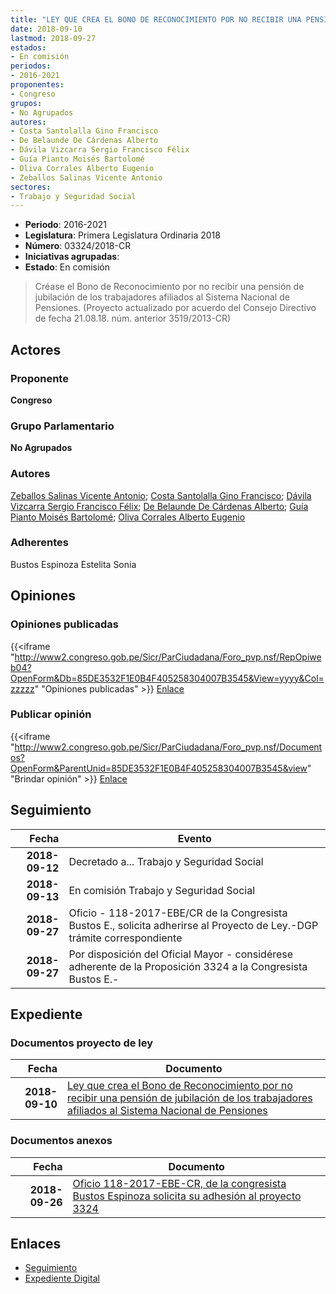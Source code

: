```yaml
---
title: "LEY QUE CREA EL BONO DE RECONOCIMIENTO POR NO RECIBIR UNA PENSIÓN DE JUBILACIÓN DE LOS TRABAJADORES AFILIADOS AL SISTEMA NACIONAL DE PENSIONES"
date: 2018-09-10
lastmod: 2018-09-27
estados:
- En comisión
periodos:
- 2016-2021
proponentes:
- Congreso
grupos:
- No Agrupados
autores:
- Costa Santolalla Gino Francisco
- De Belaunde De Cárdenas Alberto
- Dávila Vizcarra Sergio Francisco Félix
- Guía Pianto Moisés Bartolomé
- Oliva Corrales Alberto Eugenio
- Zeballos Salinas Vicente Antonio
sectores:
- Trabajo y Seguridad Social
---
```

- **Periodo**: 2016-2021
- **Legislatura**: Primera Legislatura Ordinaria 2018
- **Número**: 03324/2018-CR
- **Iniciativas agrupadas**: 
- **Estado**: En comisión

> Créase el Bono de Reconocimiento por no recibir una pensión de jubilación de los trabajadores afiliados al Sistema Nacional de Pensiones. (Proyecto actualizado por acuerdo del Consejo Directivo de fecha 21.08.18. núm. anterior 3519/2013-CR)


## Actores

### Proponente

**Congreso**

### Grupo Parlamentario

**No Agrupados**

### Autores

[Zeballos Salinas Vicente Antonio](mailto:mailto:vzeballos@congreso.gob.pe); [Costa Santolalla Gino Francisco](mailto:mailto:gcosta@congreso.gob.pe); [Dávila Vizcarra Sergio Francisco Félix](mailto:mailto:sdavila@congreso.gob.pe); [De Belaunde De Cárdenas Alberto](mailto:mailto:adebelaunde@congreso.gob.pe); [Guía Pianto Moisés Bartolomé](mailto:mailto:mguia@congreso.gob.pe); [Oliva Corrales Alberto Eugenio](mailto:mailto:aoliva@congreso.gob.pe)

### Adherentes

Bustos Espinoza Estelita Sonia

## Opiniones

### Opiniones publicadas

{{<iframe "http://www2.congreso.gob.pe/Sicr/ParCiudadana/Foro_pvp.nsf/RepOpiweb04?OpenForm&Db=85DE3532F1E0B4F405258304007B3545&View=yyyy&Col=zzzzz" "Opiniones publicadas" >}}
[Enlace](http://www2.congreso.gob.pe/Sicr/ParCiudadana/Foro_pvp.nsf/RepOpiweb04?OpenForm&Db=85DE3532F1E0B4F405258304007B3545&View=yyyy&Col=zzzzz)

### Publicar opinión

{{<iframe "http://www2.congreso.gob.pe/Sicr/ParCiudadana/Foro_pvp.nsf/Documentos?OpenForm&ParentUnid=85DE3532F1E0B4F405258304007B3545&view" "Brindar opinión" >}}
[Enlace](http://www2.congreso.gob.pe/Sicr/ParCiudadana/Foro_pvp.nsf/Documentos?OpenForm&ParentUnid=85DE3532F1E0B4F405258304007B3545&view)


## Seguimiento

| Fecha | Evento |
|------:|--------|
| **2018-09-12** | Decretado a... Trabajo y Seguridad Social |
| **2018-09-13** | En comisión Trabajo y Seguridad Social |
| **2018-09-27** | Oficio - 118-2017-EBE/CR de la Congresista Bustos E., solicita adherirse al Proyecto de Ley.-DGP trámite correspondiente |
| **2018-09-27** | Por disposición del Oficial Mayor - considérese adherente de la Proposición 3324 a la Congresista Bustos E.- |

## Expediente

### Documentos proyecto de ley

| Fecha | Documento |
|------:|-----------|
| **2018-09-10** | [Ley que crea el Bono de Reconocimiento por no recibir una pensión de jubilación de los trabajadores afiliados al Sistema Nacional de Pensiones](http://www.leyes.congreso.gob.pe/Documentos/2016_2021/Proyectos_de_Ley_y_de_Resoluciones_Legislativas/PL0332420180910..PDF) |

### Documentos anexos

| Fecha | Documento |
|------:|-----------|
| **2018-09-26** | [Oficio 118-2017-EBE-CR, de la congresista Bustos Espinoza solicita su adhesión al proyecto 3324](http://www.leyes.congreso.gob.pe/Documentos/2016_2021/Adhesiones/Proyectos_de_Ley/OFICIO-118-2017-EBE-CR.pdf) |

## Enlaces

- [Seguimiento](http://www2.congreso.gob.pe/Sicr/TraDocEstProc/CLProLey2016.nsf/f7fff46988ca05b1052578e100829cc7/b456990c98c3389e05258304007e0037?OpenDocument)
- [Expediente Digital](http://www2.congreso.gob.pe/Sicr/TraDocEstProc/Expvirt_2011.nsf/visbusqptramdoc1621/03324?opendocument)

